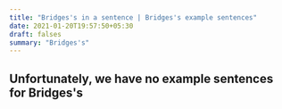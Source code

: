 ```yaml
---
title: "Bridges's in a sentence | Bridges's example sentences"
date: 2021-01-20T19:57:50+05:30
draft: falses
summary: "Bridges's"
---
```

## Unfortunately, we have no example sentences for Bridges's                 
